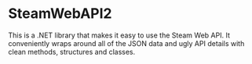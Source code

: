 # SteamWebAPI2
This is a .NET library that makes it easy to use the Steam Web API. It conveniently wraps around all of the JSON data and ugly API details with clean methods, structures and classes.
